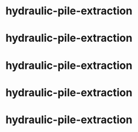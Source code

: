 # hydraulic-pile-extraction
# hydraulic-pile-extraction
# hydraulic-pile-extraction
# hydraulic-pile-extraction
# hydraulic-pile-extraction
